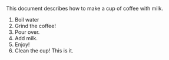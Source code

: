 This document describes how to make a cup of coffee with milk.
1. Boil water
2. Grind the coffee!
3. Pour over.
4. Add milk.
5. Enjoy!
6. Clean the cup! This is it.
